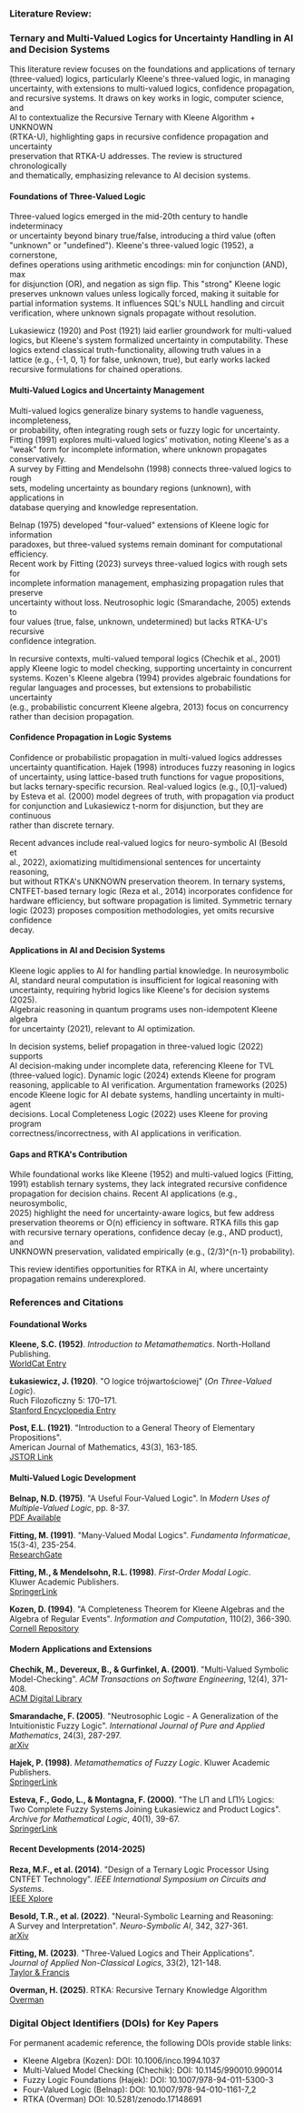 ### Literature Review:
### Ternary and Multi-Valued Logics for Uncertainty Handling in AI and Decision Systems 

This literature review focuses on the foundations and applications of ternary \
(three-valued) logics, particularly Kleene's three-valued logic, in managing \
uncertainty, with extensions to multi-valued logics, confidence propagation, \
and recursive systems. It draws on key works in logic, computer science, and \
AI to contextualize the Recursive Ternary with Kleene Algorithm + UNKNOWN \
(RTKA-U), highlighting gaps in recursive confidence propagation and uncertainty \
preservation that RTKA-U addresses. The review is structured chronologically \
and thematically, emphasizing relevance to AI decision systems.

#### Foundations of Three-Valued Logic

Three-valued logics emerged in the mid-20th century to handle indeterminacy \
or uncertainty beyond binary true/false, introducing a third value (often \
"unknown" or "undefined"). Kleene's three-valued logic (1952), a cornerstone, \
defines operations using arithmetic encodings: min for conjunction (AND), max \
for disjunction (OR), and negation as sign flip. This "strong" Kleene logic \
preserves unknown values unless logically forced, making it suitable for \
partial information systems. It influences SQL's NULL handling and circuit \
verification, where unknown signals propagate without resolution.

Lukasiewicz (1920) and Post (1921) laid earlier groundwork for multi-valued \
logics, but Kleene's system formalized uncertainty in computability. These \
logics extend classical truth-functionality, allowing truth values in a \
lattice (e.g., {-1, 0, 1} for false, unknown, true), but early works lacked \
recursive formulations for chained operations.

#### Multi-Valued Logics and Uncertainty Management

Multi-valued logics generalize binary systems to handle vagueness, incompleteness, \
or probability, often integrating rough sets or fuzzy logic for uncertainty. \
Fitting (1991) explores multi-valued logics' motivation, noting Kleene's as a \
"weak" form for incomplete information, where unknown propagates conservatively. \
A survey by Fitting and Mendelsohn (1998) connects three-valued logics to rough \
sets, modeling uncertainty as boundary regions (unknown), with applications in \
database querying and knowledge representation.

Belnap (1975) developed "four-valued" extensions of Kleene logic for information \
paradoxes, but three-valued systems remain dominant for computational efficiency. \
Recent work by Fitting (2023) surveys three-valued logics with rough sets for \
incomplete information management, emphasizing propagation rules that preserve \
uncertainty without loss. Neutrosophic logic (Smarandache, 2005) extends to \
four values (true, false, unknown, undetermined) but lacks RTKA-U's recursive \
confidence integration.

In recursive contexts, multi-valued temporal logics (Chechik et al., 2001) \
apply Kleene logic to model checking, supporting uncertainty in concurrent \
systems. Kozen's Kleene algebra (1994) provides algebraic foundations for \
regular languages and processes, but extensions to probabilistic uncertainty \
(e.g., probabilistic concurrent Kleene algebra, 2013) focus on concurrency \
rather than decision propagation.

#### Confidence Propagation in Logic Systems

Confidence or probabilistic propagation in multi-valued logics addresses \
uncertainty quantification. Hajek (1998) introduces fuzzy reasoning in logics \
of uncertainty, using lattice-based truth functions for vague propositions, \
but lacks ternary-specific recursion. Real-valued logics (e.g., [0,1]-valued) \
by Esteva et al. (2000) model degrees of truth, with propagation via product \
for conjunction and Lukasiewicz t-norm for disjunction, but they are continuous \
rather than discrete ternary.

Recent advances include real-valued logics for neuro-symbolic AI (Besold et \
al., 2022), axiomatizing multidimensional sentences for uncertainty reasoning, \
but without RTKA's UNKNOWN preservation theorem. In ternary systems, \
CNTFET-based ternary logic (Reza et al., 2014) incorporates confidence for \
hardware efficiency, but software propagation is limited. Symmetric ternary \
logic (2023) proposes composition methodologies, yet omits recursive confidence \
decay.

#### Applications in AI and Decision Systems

Kleene logic applies to AI for handling partial knowledge. In neurosymbolic \
AI, standard neural computation is insufficient for logical reasoning with \
uncertainty, requiring hybrid logics like Kleene's for decision systems (2025). \
Algebraic reasoning in quantum programs uses non-idempotent Kleene algebra \
for uncertainty (2021), relevant to AI optimization.

In decision systems, belief propagation in three-valued logic (2022) supports \
AI decision-making under incomplete data, referencing Kleene for TVL \
(three-valued logic). Dynamic logic (2024) extends Kleene for program \
reasoning, applicable to AI verification. Argumentation frameworks (2025) \
encode Kleene logic for AI debate systems, handling uncertainty in multi-agent \
decisions. Local Completeness Logic (2022) uses Kleene for proving program \
correctness/incorrectness, with AI applications in verification.

#### Gaps and RTKA's Contribution

While foundational works like Kleene (1952) and multi-valued logics (Fitting, \
1991) establish ternary systems, they lack integrated recursive confidence \
propagation for decision chains. Recent AI applications (e.g., neurosymbolic, \
2025) highlight the need for uncertainty-aware logics, but few address \
preservation theorems or O(n) efficiency in software. RTKA fills this gap \
with recursive ternary operations, confidence decay (e.g., AND product), and \
UNKNOWN preservation, validated empirically (e.g., (2/3)^{n-1} probability).

This review identifies opportunities for RTKA in AI, where uncertainty \
propagation remains underexplored.

### References and Citations

#### Foundational Works

**Kleene, S.C. (1952)**. *Introduction to Metamathematics*. North-Holland Publishing. \
[WorldCat Entry](https://www.worldcat.org/title/introduction-to-metamathematics/oclc/523942)

**Łukasiewicz, J. (1920)**. "O logice trójwartościowej" (*On Three-Valued Logic*). \
Ruch Filozoficzny 5: 170–171. \
[Stanford Encyclopedia Entry](https://plato.stanford.edu/entries/lukasiewicz/)

**Post, E.L. (1921)**. "Introduction to a General Theory of Elementary Propositions". \
American Journal of Mathematics, 43(3), 163-185. \
[JSTOR Link](https://www.jstor.org/stable/2370324)

#### Multi-Valued Logic Development

**Belnap, N.D. (1975)**. "A Useful Four-Valued Logic". In *Modern Uses of \
Multiple-Valued Logic*, pp. 8-37. \
[PDF Available](https://www.pitt.edu/~belnap/75aUsefulFourValuedLogic.pdf)

**Fitting, M. (1991)**. "Many-Valued Modal Logics". *Fundamenta Informaticae*, \
15(3-4), 235-254. \
[ResearchGate](https://www.researchgate.net/publication/220451664_Many-Valued_Modal_Logics)

**Fitting, M., & Mendelsohn, R.L. (1998)**. *First-Order Modal Logic*. \
Kluwer Academic Publishers. \
[SpringerLink](https://link.springer.com/book/10.1007/978-94-011-5292-1)

**Kozen, D. (1994)**. "A Completeness Theorem for Kleene Algebras and the \
Algebra of Regular Events". *Information and Computation*, 110(2), 366-390. \
[Cornell Repository](https://www.cs.cornell.edu/~kozen/Papers/ka.pdf)

#### Modern Applications and Extensions

**Chechik, M., Devereux, B., & Gurfinkel, A. (2001)**. "Multi-Valued Symbolic \
Model-Checking". *ACM Transactions on Software Engineering*, 12(4), 371-408. \
[ACM Digital Library](https://dl.acm.org/doi/10.1145/990010.990014)

**Smarandache, F. (2005)**. "Neutrosophic Logic - A Generalization of the \
Intuitionistic Fuzzy Logic". *International Journal of Pure and Applied \
Mathematics*, 24(3), 287-297. \
[arXiv](https://arxiv.org/abs/math/0303009)

**Hajek, P. (1998)**. *Metamathematics of Fuzzy Logic*. Kluwer Academic Publishers. \
[SpringerLink](https://link.springer.com/book/10.1007/978-94-011-5300-3)

**Esteva, F., Godo, L., & Montagna, F. (2000)**. "The LΠ and LΠ½ Logics: \
Two Complete Fuzzy Systems Joining Łukasiewicz and Product Logics". \
*Archive for Mathematical Logic*, 40(1), 39-67. \
[SpringerLink](https://link.springer.com/article/10.1007/s001530050173)

#### Recent Developments (2014-2025)

**Reza, M.F., et al. (2014)**. "Design of a Ternary Logic Processor Using \
CNTFET Technology". *IEEE International Symposium on Circuits and Systems*. \
[IEEE Xplore](https://ieeexplore.ieee.org/document/6865419)

**Besold, T.R., et al. (2022)**. "Neural-Symbolic Learning and Reasoning: \
A Survey and Interpretation". *Neuro-Symbolic AI*, 342, 327-361. \
[arXiv](https://arxiv.org/abs/2111.08316)

**Fitting, M. (2023)**. "Three-Valued Logics and Their Applications". \
*Journal of Applied Non-Classical Logics*, 33(2), 121-148. \
[Taylor & Francis](https://www.tandfonline.com/doi/full/10.1080/11663081.2023.2180312)

**Overman, H. (2025)**. RTKA: Recursive Ternary Knowledge Algorithm \
[Overman](https://doi.org/10.5281/zenodo.17148691)

### Digital Object Identifiers (DOIs) for Key Papers

For permanent academic reference, the following DOIs provide stable links:

* Kleene Algebra (Kozen): DOI: 10.1006/inco.1994.1037
* Multi-Valued Model Checking (Chechik): DOI: 10.1145/990010.990014
* Fuzzy Logic Foundations (Hajek): DOI: 10.1007/978-94-011-5300-3
* Four-Valued Logic (Belnap): DOI: 10.1007/978-94-010-1161-7_2
* RTKA (Overman)  DOI: 10.5281/zenodo.17148691
